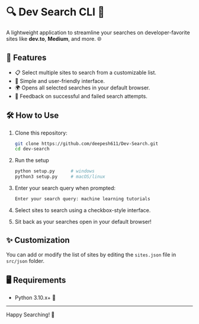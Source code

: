 # 🔍 Dev Search CLI 🚀

A lightweight application to streamline your searches on developer-favorite sites like **dev.to**, **Medium**, and more. 🌐

## 🌟 Features
- 📋 Select multiple sites to search from a customizable list.
- 🌈 Simple and user-friendly interface.
- 🌍 Opens all selected searches in your default browser.
- 📢 Feedback on successful and failed search attempts.

## 🛠️ How to Use
1. Clone this repository:
   ```bash
   git clone https://github.com/deepesh611/Dev-Search.git
   cd dev-search
    ```
   
2. Run the setup
   ```bash
   python setup.py      # windows
   python3 setup.py     # macOS/linux
   ```
   
3. Enter your search query when prompted:
   ```bash
   Enter your search query: machine learning tutorials
   ```
   
4. Select sites to search using a checkbox-style interface.
5. Sit back as your searches open in your default browser! 

## ✨ Customization
You can add or modify the list of sites by editing the `sites.json` file in `src/json` folder.

## 🖥️ Requirements
- Python 3.10.x+ 🐍

---

Happy Searching! 🚀